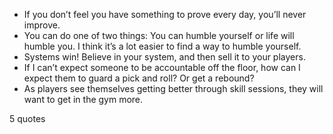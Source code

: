  - If you don’t feel you have something to prove every day, you’ll never improve.
 - You can do one of two things: You can humble yourself or life will humble you. I think it’s a lot easier to find a way to humble yourself.
 - Systems win! Believe in your system, and then sell it to your players.
 - If I can’t expect someone to be accountable off the floor, how can I expect them to guard a pick and roll? Or get a rebound?
 - As players see themselves getting better through skill sessions, they will want to get in the gym more.

5 quotes
